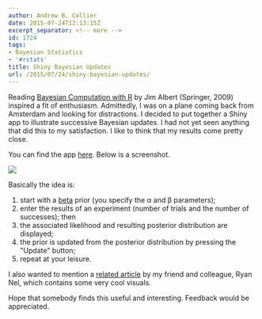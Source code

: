 ```yaml
---
author: Andrew B. Collier
date: 2015-07-24T12:13:15Z
excerpt_separator: <!-- more -->
id: 1724
tags:
- Bayesian Statistics
- '#rstats'
title: Shiny Bayesian Updates
url: /2015/07/24/shiny-bayesian-updates/
---
```


Reading [Bayesian Computation with R](http://www.springer.com/us/book/9780387922973) by Jim Albert (Springer, 2009) inspired a fit of enthusiasm. Admittedly, I was on a plane coming back from Amsterdam and looking for distractions. I decided to put together a Shiny app to illustrate successive Bayesian updates. I had not yet seen anything that did this to my satisfaction. I like to think that my results come pretty close.

<!--more-->

You can find the app [here](https://datawookie.shinyapps.io/Bayesian-Beta/). Below is a screenshot.

<img src="/img/2015/07/bayesian-beta.png">

Basically the idea is:

1. start with a [beta](https://en.wikipedia.org/wiki/Beta_distribution) prior (you specify the α and β parameters); 
2. enter the results of an experiment (number of trials and the number of successes); then 
3. the associated likelihood and resulting posterior distribution are displayed; 
4. the prior is updated from the posterior distribution by pressing the "Update" button; 
5. repeat at your leisure.

I also wanted to mention a [related article](http://ryannel.co.za/blog/visualizing-bayes-theorem/) by my friend and colleague, Ryan Nel, which contains some very cool visuals.

Hope that somebody finds this useful and interesting. Feedback would be appreciated.
